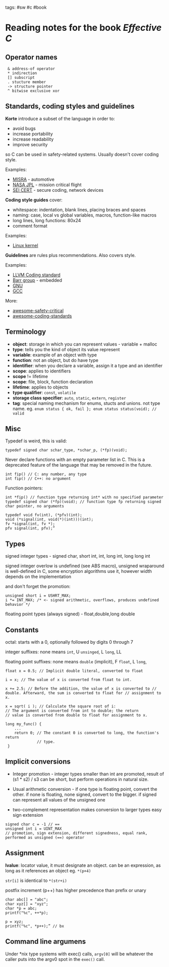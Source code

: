tags: #sw #c #book

Reading notes for the book *Effective C*
========================================

Operator names
--------------

     & address-of operator
     * indirection
     [] subscript
     . stucture member
     -> structure pointer
     ^ bitwise exclusive xor

Standards, coding styles and guidelines
---------------------------------------

**Korte** introduce a subset of the language in order to:

-   avoid bugs
-   increase portability
-   increase readability
-   improve security

so C can be used in safety-related systems. Usually doesn't cover coding
style.

Examples:

-   [MISRA] - automotive
-   [NASA JPL] - mission critical flight
-   [SEI CERT] - secure coding, network devices

**Coding style guides** cover:

-   whitespace: indentation, blank lines, placing braces and spaces
-   naming: case, local vs global variables, macros, function-like
    macros
-   long lines, long functions: 80x24
-   comment format

Examples:

-   [Linux kernel]

**Guidelines** are rules plus recommendations. Also covers style.

Examples:

-   [LLVM Coding standard]
-   [Barr group] - embedded
-   [GNU]
-   [GCC]

More:

-   [awesome-safety-critical]
-   [awesome-coding-standards]

Terminology
-----------

-   **object**: storage in which you can represent values - variable +
    malloc
-   **type**: tells you the kind of object its value represent
-   **variable**: example of an object with type
-   **function**: not an object, but do have type
-   **identifier**: when you declare a variable, assign it a type and an
    identifier
-   **scope**: applies to identifiers
-   **scope** != lifetime
-   **scope**: file, block, function declaration
-   **lifetime**: applies to objects
-   **type qualifier**: `const`, `volatile`
-   **storage class specifier**: `auto`, `static`, `extern`, `register`
-   **tag**: special naming mechanism for enums, stucts and unions. not
    type name. eg.
    `enum status { ok, fail }; enum status status(void); // valid`

Misc
----

Typedef is weird, this is valid:

    typedef signed char schar_type, *schar_p, (*fp)(void);

Never declare functions with an empty parameter list in C. This is a
deprecated feature of the language that may be removed in the future.

    int fip() // C: any number, any type
    int fip() // C++: no argument

Function pointers:

    int *fip() // function type returning int* with no specified parameter
    typedef signed char (*fp)(void); // function type fp returning signed char pointer, no arguments

    typedef void fv(int), (*pfv)(int);
    void (*signal(int, void(*)(int)))(int);
    fv *signal(int, fv *);
    pfv signal(int, pfv);”

Types
-----

signed integer types - signed char, short int, int, long int, long long
int

signed integer overlow is undefined (see ABS macro), unsigned wraparound
is well-defined in C, some encryption algorithms use it, however width
depends on the implementation

and don't forget the promotion:

    unsigned short i = USHRT_MAX;
    i *= INT_MAX; /* <- signed arithmetic, overflows, produces undefined behavior */

floating point types (always signed) - float,double,long double

Constants
---------

octal: starts with a 0, optionally followed by digits 0 through 7

integer suffixes: none means `int`, U `unsinged`, L `long`, LL

floating point suffixes: none means `double` (implicit), F `float`, L
`long`,

    float x = 0.5; // Implicit double literal, converted to float

    i = x; // The value of x is converted from float to int.

    x += 2.5; // Before the addition, the value of x is converted to //
    double. Afterward, the sum is converted to float for // assignment to x.

    x = sqrt( i ); // Calculate the square root of i:
    // The argument is converted from int to double; the return
    // value is converted from double to float for assignment to x.

    long my_func() {
        ...
        return 0; // The constant 0 is converted to long, the function's return
                  // type.
     }

Implicit conversions
--------------------

-   Integer promotion - integer types smaller than int are promoted,
    result of (s1 \* s2) / s3 can be short, but perform operations in
    natural size.

-   Usual arithmetic conversion - if one type is floating point, convert
    the other. if none is floating, none signed, convert to the bigger.
    if signed can represent all values of the unsigned one

-   two-complement representation makes conversion to larger types easy
    sign extension

<!-- markdown... -->

    signed char c = -1 // ==
    unsigned int i = UINT_MAX
    // promotion, sign extension, different signedness, equal rank,
    performed as unsigned (==) operator

Assignment
----------

**lvalue**: locator value, it must designate an object. can be an
expression, as long as it references an object eg. `*(p+4)`

`str[i]` is identical to `*(str+i)`

postfix increment (p++) has higher precedence than prefix or unary

    char abc[] = "abc";
    char xyz[] = "xyz";
    char *p = abc;
    printf("%c", ++*p);

    p = xyz;
    printf("%c", *p++);” // bx

Command line argumens
---------------------

Under \*nix type systems with exec() calls, `argv[0]` will be whatever
the caller puts into the argv0 spot in the `exec()` call.

  [Reading notes for the book *Effective C*]: #reading-notes-for-the-book-effective-c
  [Operator names]: #operator-names
  [Standards, coding styles and guidelines]: #standards-coding-styles-and-guidelines
  [Terminology]: #terminology
  [Misc]: #misc
  [Types]: #types
  [Constants]: #constants
  [Implicit conversions]: #implicit-conversions
  [Assignment]: #assignment
  [Command line argumens]: #command-line-argumens
  [MISRA]: https://gitlab.com/MISRA/MISRA-C/MISRA-C-2012/Example-Suite
  [NASA JPL]: https://github.com/stanislaw/awesome-safety-critical/blob/master/Backup/JPL_Coding_Standard_C.pdf
  [SEI CERT]: https://wiki.sei.cmu.edu/confluence/display/c/SEI+CERT+C+Coding+Standard
  [Linux kernel]: https://www.kernel.org/doc/html/v4.10/process/coding-style.html
  [LLVM Coding standard]: https://llvm.org/docs/CodingStandards.html
  [Barr group]: https://barrgroup.com/embedded-systems/books/embedded-c-coding-standard
  [GNU]: https://www.gnu.org/prep/standards/standards.html#Writing-C
  [GCC]: https://gcc.gnu.org/codingconventions.html#CandCxx
  [awesome-safety-critical]: https://github.com/stanislaw/awesome-safety-critical/tree/master/Backup
  [awesome-coding-standards]: https://github.com/abougouffa/awesome-coding-standards
